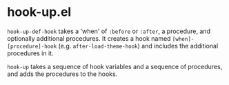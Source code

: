 # hook-up.el
`hook-up-def-hook` takes a 'when' of `:before` or `:after`, a procedure, and optionally additional procedures. It creates a hook named `[when]-[procedure]-hook` (e.g. `after-load-theme-hook`) and includes the additional procedures in it.

`hook-up` takes a sequence of hook variables and a sequence of procedures, and adds the procedures to the hooks.
